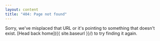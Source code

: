 ```yaml
---
layout: content
title: "404: Page not found"
---
```


Sorry, we've misplaced that URL or it's pointing to something that doesn't exist. [Head back home]({{ site.baseurl }}/) to try finding it again.
